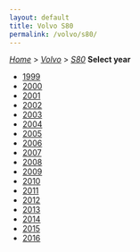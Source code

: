 ```yaml
---
layout: default
title: Volvo S80
permalink: /volvo/s80/
---
```

[*Home*](/) > [*Volvo*](/volvo/) > [*S80*](/volvo/s80/)
**Select year**
- [1999](/volvo/s80/1999/)
- [2000](/volvo/s80/2000/)
- [2001](/volvo/s80/2001/)
- [2002](/volvo/s80/2002/)
- [2003](/volvo/s80/2003/)
- [2004](/volvo/s80/2004/)
- [2005](/volvo/s80/2005/)
- [2006](/volvo/s80/2006/)
- [2007](/volvo/s80/2007/)
- [2008](/volvo/s80/2008/)
- [2009](/volvo/s80/2009/)
- [2010](/volvo/s80/2010/)
- [2011](/volvo/s80/2011/)
- [2012](/volvo/s80/2012/)
- [2013](/volvo/s80/2013/)
- [2014](/volvo/s80/2014/)
- [2015](/volvo/s80/2015/)
- [2016](/volvo/s80/2016/)